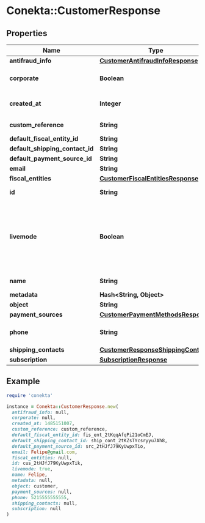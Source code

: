 # Conekta::CustomerResponse

## Properties

| Name | Type | Description | Notes |
| ---- | ---- | ----------- | ----- |
| **antifraud_info** | [**CustomerAntifraudInfoResponse**](CustomerAntifraudInfoResponse.md) |  | [optional] |
| **corporate** | **Boolean** | true if the customer is a company | [optional] |
| **created_at** | **Integer** | Creation date of the object |  |
| **custom_reference** | **String** | Custom reference | [optional] |
| **default_fiscal_entity_id** | **String** |  | [optional] |
| **default_shipping_contact_id** | **String** |  | [optional] |
| **default_payment_source_id** | **String** |  | [optional] |
| **email** | **String** |  | [optional] |
| **fiscal_entities** | [**CustomerFiscalEntitiesResponse**](CustomerFiscalEntitiesResponse.md) |  | [optional] |
| **id** | **String** | Customer&#39;s ID |  |
| **livemode** | **Boolean** | true if the object exists in live mode or the value false if the object exists in test mode |  |
| **name** | **String** | Customer&#39;s name |  |
| **metadata** | **Hash&lt;String, Object&gt;** |  | [optional] |
| **object** | **String** |  |  |
| **payment_sources** | [**CustomerPaymentMethodsResponse**](CustomerPaymentMethodsResponse.md) |  | [optional] |
| **phone** | **String** | Customer&#39;s phone number | [optional] |
| **shipping_contacts** | [**CustomerResponseShippingContacts**](CustomerResponseShippingContacts.md) |  | [optional] |
| **subscription** | [**SubscriptionResponse**](SubscriptionResponse.md) |  | [optional] |

## Example

```ruby
require 'conekta'

instance = Conekta::CustomerResponse.new(
  antifraud_info: null,
  corporate: null,
  created_at: 1485151007,
  custom_reference: custom_reference,
  default_fiscal_entity_id: fis_ent_2tKqqAfqPi21oCmEJ,
  default_shipping_contact_id: ship_cont_2tKZsTYcsryyu7Ah8,
  default_payment_source_id: src_2tHJfJ79KyUwpxTio,
  email: Felipe@gmail.com,
  fiscal_entities: null,
  id: cus_2tHJfJ79KyUwpxTik,
  livemode: true,
  name: Felipe,
  metadata: null,
  object: customer,
  payment_sources: null,
  phone: 5215555555555,
  shipping_contacts: null,
  subscription: null
)
```

